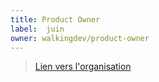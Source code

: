 ```yaml
---
title: Product Owner
label:  juin
owner: walkingdev/product-owner
---
```


> [Lien vers l'organisation](http://walkingdev.fr)
